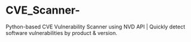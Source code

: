 # CVE_Scanner-
Python-based CVE Vulnerability Scanner using NVD API | Quickly detect software vulnerabilities by product &amp; version.
